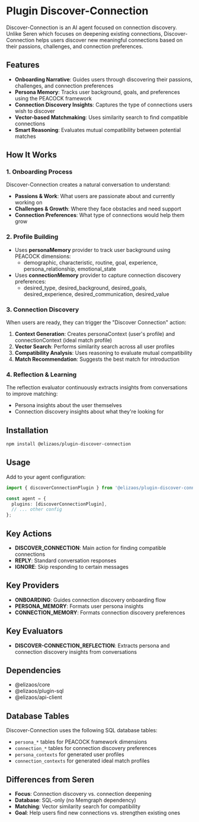 # Plugin Discover-Connection

Discover-Connection is an AI agent focused on connection discovery. Unlike Seren which focuses on deepening existing connections, Discover-Connection helps users discover new meaningful connections based on their passions, challenges, and connection preferences.

## Features

- **Onboarding Narrative**: Guides users through discovering their passions, challenges, and connection preferences
- **Persona Memory**: Tracks user background, goals, and preferences using the PEACOCK framework
- **Connection Discovery Insights**: Captures the type of connections users wish to discover
- **Vector-based Matchmaking**: Uses similarity search to find compatible connections
- **Smart Reasoning**: Evaluates mutual compatibility between potential matches

## How It Works

### 1. Onboarding Process

Discover-Connection creates a natural conversation to understand:

- **Passions & Work**: What users are passionate about and currently working on
- **Challenges & Growth**: Where they face obstacles and need support
- **Connection Preferences**: What type of connections would help them grow

### 2. Profile Building

- Uses **personaMemory** provider to track user background using PEACOCK dimensions:
  - demographic, characteristic, routine, goal, experience, persona_relationship, emotional_state
- Uses **connectionMemory** provider to capture connection discovery preferences:
  - desired_type, desired_background, desired_goals, desired_experience, desired_communication, desired_value

### 3. Connection Discovery

When users are ready, they can trigger the "Discover Connection" action:

1. **Context Generation**: Creates personaContext (user's profile) and connectionContext (ideal match profile)
2. **Vector Search**: Performs similarity search across all user profiles
3. **Compatibility Analysis**: Uses reasoning to evaluate mutual compatibility
4. **Match Recommendation**: Suggests the best match for introduction

### 4. Reflection & Learning

The reflection evaluator continuously extracts insights from conversations to improve matching:

- Persona insights about the user themselves
- Connection discovery insights about what they're looking for

## Installation

```bash
npm install @elizaos/plugin-discover-connection
```

## Usage

Add to your agent configuration:

```typescript
import { discoverConnectionPlugin } from '@elizaos/plugin-discover-connection';

const agent = {
  plugins: [discoverConnectionPlugin],
  // ... other config
};
```

## Key Actions

- **DISCOVER_CONNECTION**: Main action for finding compatible connections
- **REPLY**: Standard conversation responses
- **IGNORE**: Skip responding to certain messages

## Key Providers

- **ONBOARDING**: Guides connection discovery onboarding flow
- **PERSONA_MEMORY**: Formats user persona insights
- **CONNECTION_MEMORY**: Formats connection discovery preferences

## Key Evaluators

- **DISCOVER-CONNECTION_REFLECTION**: Extracts persona and connection discovery insights from conversations

## Dependencies

- @elizaos/core
- @elizaos/plugin-sql
- @elizaos/api-client

## Database Tables

Discover-Connection uses the following SQL database tables:

- `persona_*` tables for PEACOCK framework dimensions
- `connection_*` tables for connection discovery preferences
- `persona_contexts` for generated user profiles
- `connection_contexts` for generated ideal match profiles

## Differences from Seren

- **Focus**: Connection discovery vs. connection deepening
- **Database**: SQL-only (no Memgraph dependency)
- **Matching**: Vector similarity search for compatibility
- **Goal**: Help users find new connections vs. strengthen existing ones
